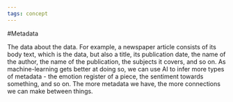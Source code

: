 ```yaml
---
tags: concept
---
```

#Metadata

The data about the data. For example, a newspaper article consists of its body text, which is the data, but also a title, its publication date, the name of the author, the name of the publication, the subjects it covers, and so on. As machine-learning gets better at doing so, we can use AI to infer more types of metadata - the emotion register of a piece, the sentiment towards something, and so on. The more metadata we have, the more connections we can make between things.